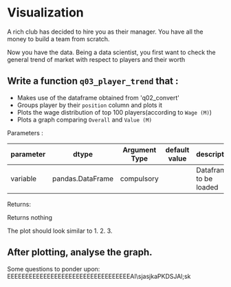 # Visualization

A rich club has decided to hire you as their manager. You have all the money to build a team from scratch.

Now you have the data. Being a data scientist, you first want to check the general trend of market with respect to players and their worth 

## Write a function `q03_player_trend` that :

- Makes use of the dataframe obtained from 'q02_convert'
- Groups player by their `position` column and plots it
- Plots the wage distribution of top 100 players(according to `Wage (M)`)
- Plots a graph comparing `Overall` and `Value (M)` 


Parameters :

| parameter | dtype          | Argument Type | default value | description                   |
|-----------|----------------|---------------|---------------|-------------------------------|
| variable  |pandas.DataFrame| compulsory    |               | Dataframe to be loaded        |

Returns:

Returns nothing

The plot should look similar to
1.
2.
3.
 
 
 
 ## After plotting, analyse the graph.
 Some questions to ponder upon:
 EEEEEEEEEEEEEEEEEEEEEEEEEEEEEEEEEEAI\sjasjkaPKDSJAl;sk
 
 
 
